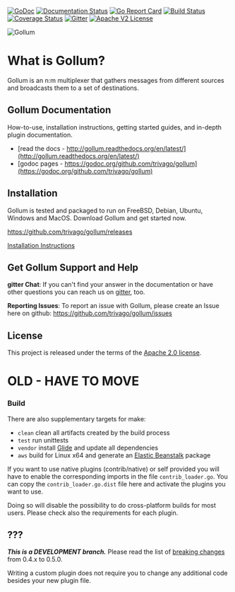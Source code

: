 [![GoDoc](https://godoc.org/github.com/trivago/gollum?status.svg)](https://godoc.org/github.com/trivago/gollum)
[![Documentation Status](https://readthedocs.org/projects/gollum/badge/?version=latest)](http://gollum.readthedocs.org/en/latest/)
[![Go Report Card](https://goreportcard.com/badge/github.com/trivago/gollum)](https://goreportcard.com/report/github.com/trivago/gollum)
[![Build Status](https://travis-ci.org/trivago/gollum.svg?branch=v0.4.3dev)](https://travis-ci.org/trivago/gollum)
[![Coverage Status](https://coveralls.io/repos/github/trivago/gollum/badge.svg?branch=master)](https://coveralls.io/github/trivago/gollum?branch=master)
[![Gitter](https://badges.gitter.im/trivago/gollum.svg)](https://gitter.im/trivago/gollum?utm_source=badge&utm_medium=badge&utm_campaign=pr-badge)
[![Apache V2 License](http://img.shields.io/badge/license-Apache%20V2-blue.svg)](http://www.apache.org/licenses/LICENSE-2.0)

![Gollum](docs/src/gollum.png)

# What is Gollum?

Gollum is an n:m multiplexer that gathers messages from different sources and broadcasts them to a set of destinations.

## Gollum Documentation

How-to-use, installation instructions, getting started guides, and in-depth plugin documentation.

* [read the docs - http://gollum.readthedocs.org/en/latest/](http://gollum.readthedocs.org/en/latest/)
* [godoc pages - https://godoc.org/github.com/trivago/gollum](https://godoc.org/github.com/trivago/gollum)


## Installation

Gollum is tested and packaged to run on FreeBSD, Debian, Ubuntu, Windows and MacOS. Download Gollum and get started now.

https://github.com/trivago/gollum/releases

[Installation Instructions](http://gollum.readthedocs.io/en/latest/index.html)


## Get Gollum Support and Help

**gitter Chat**: If you can't find your answer in the documentation or have other questions you can reach us on [gitter](https://gitter.im/trivago/gollum?utm_source=share-link&utm_medium=link&utm_campaign=share-link), too.

**Reporting Issues**: To report an issue with Gollum, please create an Issue here on github: https://github.com/trivago/gollum/issues


## License

This project is released under the terms of the [Apache 2.0 license](http://www.apache.org/licenses/LICENSE-2.0).



# OLD - HAVE TO MOVE


### Build



There are also supplementary targets for make:

* `clean` clean all artifacts created by the build process
* `test` run unittests
* `vendor` install [Glide](https://github.com/Masterminds/glide) and update all dependencies
* `aws` build for Linux x64 and generate an [Elastic Beanstalk](https://aws.amazon.com/de/elasticbeanstalk/) package

If you want to use native plugins (contrib/native) or self provided you will have to enable the corresponding imports in the file `contrib_loader.go`. You can copy the `contrib_loader.go.dist` file here and activate the plugins you want to use.

Doing so will disable the possibility to do cross-platform builds for most users.
Please check also the requirements for each plugin.





## ???
***This is a DEVELOPMENT branch.***
Please read the list of [breaking changes](https://github.com/trivago/gollum/wiki/Breaking050) from 0.4.x to 0.5.0.

Writing a custom plugin does not require you to change any additional code besides your new plugin file.


